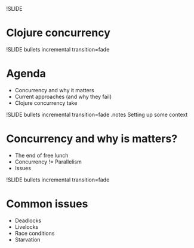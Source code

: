 !SLIDE 
# Clojure concurrency #

!SLIDE bullets incremental transition=fade
# Agenda

* Concurrency and why it matters 
* Current approaches (and why they fail)
* Clojure concurrency take


!SLIDE bullets incremental transition=fade
.notes Setting up some context
# Concurrency and why is matters?

* The end of free lunch
* Concurrency != Parallelism
* Issues

!SLIDE bullets incremental transition=fade

# Common issues

* Deadlocks
* Livelocks 
* Race conditions 
* Starvation 



